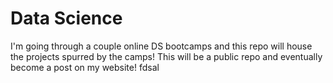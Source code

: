 # Data Science
 I'm going through a couple online DS bootcamps and this repo will house the projects spurred by the camps! 
 This will be a public repo and eventually become a post on my website!
fdsal
